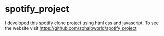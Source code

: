 # spotify_project
I developed this spotify clone project using html css and javascript. To see the website visit https://github.com/zohaibworld/spotify_project
